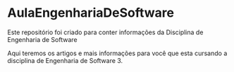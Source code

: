 # AulaEngenhariaDeSoftware
Este repositório foi criado para conter informações da Disciplina de Engenharia de Software

Aqui teremos os artigos e mais informações para você que esta cursando a disciplina de Engenharia de Software 3.
